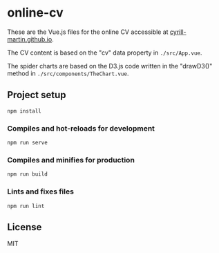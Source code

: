 # online-cv

These are the Vue.js files for the online CV accessible at [cyrill-martin.github.io](https://cyrill-martin.github.io).

The CV content is based on the "cv" data property in ``./src/App.vue``. 

The spider charts are based on the D3.js code written in the "drawD3()" method in ``./src/components/TheChart.vue``.

## Project setup
```
npm install
```

### Compiles and hot-reloads for development
```
npm run serve
```

### Compiles and minifies for production
```
npm run build
```

### Lints and fixes files
```
npm run lint
```
## License

MIT
